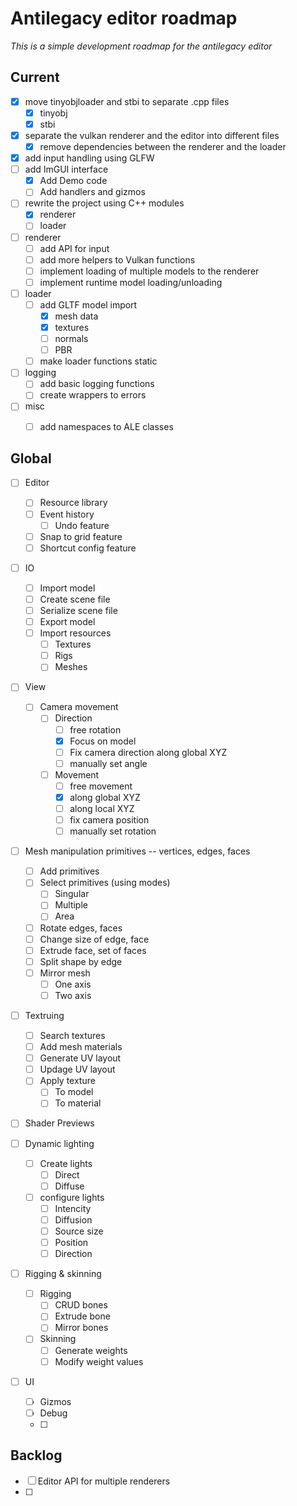 # Antilegacy editor roadmap
*This is a simple development roadmap for the antilegacy editor*

## Current
- [x] move tinyobjloader and stbi to separate .cpp files
  - [x] tinyobj
  - [x] stbi
- [x] separate the vulkan renderer and the editor into different files
  - [x] remove dependencies between the renderer and the loader
- [x] add input handling using GLFW
- [ ] add ImGUI interface
  - [x] Add Demo code
  - [ ] Add handlers and gizmos
- [ ] rewrite the project using C++ modules
  - [x] renderer
  - [ ] loader

- [ ] renderer
  - [ ] add API for input
  - [ ] add more helpers to Vulkan functions
  - [ ] implement loading of multiple models to the renderer
  - [ ] implement runtime model loading/unloading

- [ ] loader
  - [ ] add GLTF model import
    - [x] mesh data
    - [x] textures
    - [ ] normals
    - [ ] PBR
  - [ ] make loader functions static

- [ ] logging
  - [ ] add basic logging functions
  - [ ] create wrappers to errors

- [ ] misc
  - [ ] add namespaces to ALE classes


## Global

- [ ] Editor
  - [ ] Resource library
  - [ ] Event history
    - [ ] Undo feature
  - [ ] Snap to grid feature
  - [ ] Shortcut config feature

- [ ] IO
  - [ ] Import model
  - [ ] Create scene file
  - [ ] Serialize scene file
  - [ ] Export model
  - [ ] Import resources
    - [ ] Textures
    - [ ] Rigs
    - [ ] Meshes

- [ ] View
  - [ ] Camera movement
    - [ ] Direction
      - [ ] free rotation
      - [x] Focus on model
      - [ ] Fix camera direction along global XYZ
      - [ ] manually set angle
    - [ ] Movement
      - [ ] free movement
      - [x] along global XYZ
      - [ ] along local XYZ
      - [ ] fix camera position
      - [ ] manually set rotation
    
- [ ] Mesh manipulation
  primitives -- vertices, edges, faces
  - [ ] Add primitives
  - [ ] Select primitives (using modes)
    - [ ] Singular
    - [ ] Multiple
    - [ ] Area
  - [ ] Rotate edges, faces
  - [ ] Change size of edge, face
  - [ ] Extrude face, set of faces
  - [ ] Split shape by edge
  - [ ] Mirror mesh
    - [ ] One axis
    - [ ] Two axis

- [ ] Textruing
  - [ ] Search textures
  - [ ] Add mesh materials
  - [ ] Generate UV layout
  - [ ] Updage UV layout
  - [ ] Apply texture
    - [ ] To model
    - [ ] To material
  
- [ ] Shader Previews

- [ ] Dynamic lighting
  - [ ] Create lights
    - [ ] Direct
    - [ ] Diffuse
  - [ ] configure lights
    - [ ] Intencity 
    - [ ] Diffusion
    - [ ] Source size
    - [ ] Position
    - [ ] Direction

- [ ] Rigging & skinning
  
  - [ ] Rigging
    - [ ] CRUD bones
    - [ ] Extrude bone
    - [ ] Mirror bones
  - [ ] Skinning
    - [ ] Generate weights
    - [ ] Modify weight values

- [ ] UI
  - [ ] Gizmos
  - [ ] Debug
  - [ ] 

## Backlog
- [ ] Editor API for multiple renderers
- [ ] 